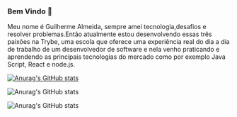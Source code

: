 ### Bem Vindo 👋<br>
Meu nome é Guilherme Almeida, sempre amei tecnologia,desafios e resolver problemas.Então atualmente estou desenvolvendo essas três paixões na Trybe, uma escola que oferece uma experiência real do dia a dia de trabalho de um desenvolvedor de software e nela venho praticando e aprendendo as principais tecnologias do mercado como por exemplo Java Script, React e node.js.

[![Anurag's GitHub stats](https://github-readme-stats.vercel.app/api?username=Guilherme-Almeidaa)](https://github.com/anuraghazra/github-readme-stats)

![Anurag's GitHub stats](https://github-readme-stats.vercel.app/api?username=Guilherme-Almeidaa&hide=contribs,prs)

![Anurag's GitHub stats](https://github-readme-stats.vercel.app/api?username=Guilherme-Almeidaa&show_icons=true)




<!--
**Guilherme-Almeidaa/Guilherme-Almeidaa** is a ✨ _special_ ✨ repository because its `README.md` (this file) appears on your GitHub profile.

Here are some ideas to get you started:

- 🔭 I’m currently working on ...
- 🌱 I’m currently learning ...
- 👯 I’m looking to collaborate on ...
- 🤔 I’m looking for help with ...
- 💬 Ask me about ...
- 📫 How to reach me: ...
- 😄 Pronouns: ...
- ⚡ Fun fact: ...
-->
